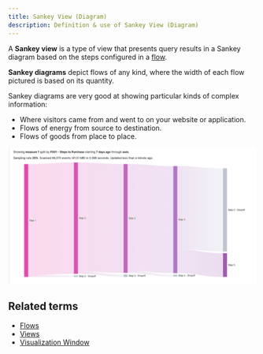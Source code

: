 ```yaml
---
title: Sankey View (Diagram) 
description: Definition & use of Sankey View (Diagram) 
---
```

A **Sankey view** is a type of view that presents query results in a Sankey diagram based on the steps configured in a [flow](../flow).

**Sankey diagrams** depict flows of any kind, where the width of each flow pictured is based on its quantity.

Sankey diagrams are very good at showing particular kinds of complex information:

- Where visitors came from and went to on your website or application.
- Flows of energy from source to destination.
- Flows of goods from place to place.  
  
![](./attachments/sangkey.png)

## Related terms

- [Flows](../flow)
- [Views](../views)
- [Visualization Window](../visualization-window)